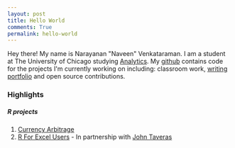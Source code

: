```yaml
---
layout: post
title: Hello World
comments: True
permalink: hello-world
---
```


Hey there! My name is Narayanan "Naveen" Venkataraman. I am a student at The University of Chicago studying [Analytics](https://grahamschool.uchicago.edu/credit/master-science-analytics/index). My [github](https://github.com/nvenkataraman1) contains code for the projects I'm currently working on including: classroom work, [writing portfolio](http://www.rforexcelusers.com/) and open source contributions.

### Highlights

##### R projects

1. [Currency Arbitrage](https://github.com/nvenkataraman1/pricenomicspuzzle)
2. [R For Excel Users](https://github.com/nvenkataraman1/rforexcelusers) - In partnership with [John Taveras](http://www.linkedin.com/in/jtaveras)
